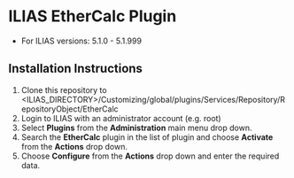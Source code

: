 # ILIAS EtherCalc Plugin
* For ILIAS versions: 5.1.0 - 5.1.999

## Installation Instructions
1. Clone this repository to <ILIAS_DIRECTORY>/Customizing/global/plugins/Services/Repository/RepositoryObject/EtherCalc
2. Login to ILIAS with an administrator account (e.g. root)
3. Select **Plugins** from the **Administration** main menu drop down.
4. Search the **EtherCalc** plugin in the list of plugin and choose **Activate** from the **Actions** drop down.
5. Choose **Configure** from the **Actions** drop down and enter the required data.